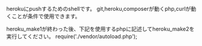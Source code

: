 herokuにpushするためのshellです。
git,heroku,composerが動くphp,curlが動くことが条件で使用できます。

heroku_make1が終わった後、下記を使用するphpに記述してheroku_make2を実行してください。
require('./vendor/autoload.php');
